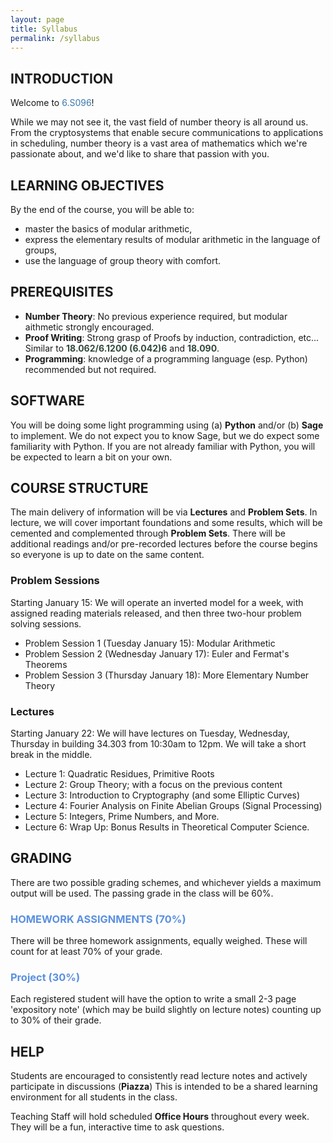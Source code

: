 ```yaml
---
layout: page
title: Syllabus
permalink: /syllabus
---
```

## INTRODUCTION
Welcome to <font color="#3778AE">6.S096</font>!

While we may not see it, the vast field of number theory is all around us. From the cryptosystems that enable secure communications to applications in scheduling, number theory is a vast area of mathematics which we're passionate about, and we'd like to share that passion with you. 


## LEARNING OBJECTIVES
By the end of the course, you will be able to:
- master the basics of modular arithmetic,
- express the elementary results of modular arithmetic in the language of groups,
- use the language of group theory with comfort.


## PREREQUISITES
- **Number Theory**: No previous experience required, but modular aithmetic strongly encouraged. 
- **Proof Writing**: Strong grasp of Proofs by induction, contradiction, etc... Similar to <font color="#31493C"><b>18.062/6.1200 (6.042)6</b></font> and <font color="#31493C"><b>18.090</b></font>. 
- **Programming**: knowledge of a programming language (esp. Python) recommended but not required.
## SOFTWARE
You will be doing some light programming using (a) **Python** and/or (b) **Sage** to implement. We do not expect you to know Sage, but we do expect some familiarity with Python. If you are not already familiar with Python, you will be expected to learn a bit on your own. 

## COURSE STRUCTURE
The main delivery of information will be via **Lectures** and **Problem Sets**. In lecture, we will cover important foundations and some results, which will be cemented and complemented through **Problem Sets**. There will be additional readings and/or pre-recorded lectures before the course begins so everyone is up to date on the same content. 

### Problem Sessions


Starting January 15: 
We will operate an inverted model for a week, with assigned reading materials released, and then three two-hour problem solving sessions. 
- Problem Session 1 (Tuesday January 15): Modular Arithmetic
- Problem Session 2 (Wednesday January 17): Euler and Fermat's Theorems
- Problem Session 3 (Thursday January 18): More Elementary Number Theory

### Lectures

Starting January 22: 
We will have lectures on Tuesday, Wednesday, Thursday in building 34.303 from 10:30am to 12pm. We will take a short break in the middle.  

- Lecture 1: Quadratic Residues, Primitive Roots
- Lecture 2: Group Theory; with a focus on the previous content 
- Lecture 3: Introduction to Cryptography (and some Elliptic Curves)
- Lecture 4: Fourier Analysis on Finite Abelian Groups (Signal Processing)
- Lecture 5: Integers, Prime Numbers, and More. 
- Lecture 6: Wrap Up: Bonus Results in Theoretical Computer Science. 

## GRADING
There are two possible grading schemes, and whichever yields a maximum output will be used. The passing grade in the class will be 60%. 

### <font color="#5B90E0">HOMEWORK ASSIGNMENTS (70%)</font>
There will be three homework assignments, equally weighed. These will count for at least 70% of your grade. 

### <font color="#5B90E0">Project (30%)</font>
Each registered student will have the option to write a small 2-3 page 'expository note' (which may be build slightly on lecture notes) counting up to 30% of their grade. 

## HELP
Students are encouraged to consistently read lecture notes and actively participate in discussions (**Piazza**) This is intended to be a shared learning environment for all students in the class. 

Teaching Staff will hold scheduled **Office Hours** throughout every week. They will be a fun, interactive time to ask questions. 

